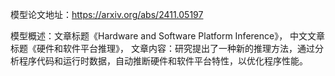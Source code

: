 模型论文地址：https://arxiv.org/abs/2411.05197

模型概述：文章标题《Hardware and Software Platform Inference》，
中文文章标题《硬件和软件平台推理》，
文章内容：研究提出了一种新的推理方法，通过分析程序代码和运行时数据，自动推断硬件和软件平台特性，以优化程序性能。

